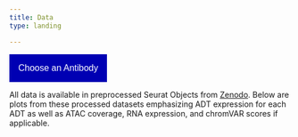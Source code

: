 ```yaml
---
title: Data
type: landing

---
```


<!DOCTYPE html>
<html> 
<head> 
<style> 
/* Dropdown Button */ 
.dropdown-button { 
    background-color: #0000b3; 
    color: white; 
    padding: 16px; 
    font-size: 16px; 
    border: none; 
} 
.dropdown { 
    position: relative; 
    display: inline-block; 
} 
/* Dropdown Content (Hidden by Default) */ 
.dropdown-list { 
    display: none; 
    position: absolute; 
    background-color: #f1f1f1; 
    min-width: 160px; 
    box-shadow: 0px 8px 16px 0px rgba(0,0,0,0.2); 
    z-index: 1; 
} 
/* Links inside the dropdown */ 
.dropdown-list a { 
    color: black; 
    padding: 12px 16px; 
    text-decoration: none; 
    display: block; 
    font-family: verdana; 
} 
/* Change color of dropdown links on hover */ 
.dropdown-list a:hover { 
    background-color: #ddd; 
} 
/* Show the dropdown list on hover */ 
.dropdown:hover .dropdown-list { 
    display: block; 
} 
/* Change the background color of the dropdown button when the dropdown list is shown */ 
.dropdown:hover .dropdown-button { 
    background-color: #6666ff; 
} 
/* Change the background color of the dropdown button when the dropdown list is shown */ 
ul { 
    list-style-type: none; 
} 
</style> 
</head> 
<body> 
    <div class="dropdown">
    <button class="dropdown-button" type="button" data-toggle="dropdown">Choose an Antibody
    <span class="caret"></span></button>
    <ul class="dropdown-list">
        <li><a href="sox2/">SOX2</a></li>
        <li><a href="gli3/">GLI3</a> </li>
        <li><a href="#">TBR1</a> </li>
    </ul>
    </div>
</body> 
</html> 


All data is available in preprocessed Seurat Objects from [Zenodo](https://zenodo.org/record/7754315). Below are plots from these processed datasets emphasizing ADT expression for each ADT as well as ATAC coverage, RNA expression, and chromVAR scores if applicable.

